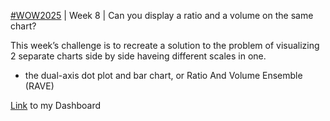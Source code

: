 
[#WOW2025](https://workout-wednesday.com/2025w8tab/) | Week 8 | Can you display a ratio and a volume on the same chart?

This week’s challenge is to recreate a solution to the problem of visualizing 2 separate charts side by side haveing different scales in one.

* the dual-axis dot plot and bar chart, or Ratio And Volume Ensemble (RAVE)


[Link](https://public.tableau.com/app/profile/amira.salama/viz/WOW2025Week8Canyoudisplayaratioandavolumeonthesamechart_17404324914930/WOW2025W8) to my Dashboard


